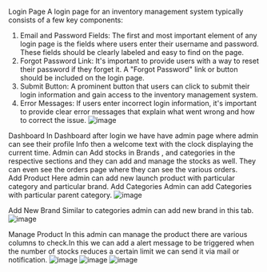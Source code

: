 Login Page
A login page for an inventory management system typically consists of a few key components:
1.	Email and Password Fields: The first and most important element of any login page is the fields where users enter their username and password. These fields should be clearly labeled and easy to find on the page.
2.	Forgot Password Link: It's important to provide users with a way to reset their password if they forget it. A "Forgot Password" link or button should be included on the login page.
3.	Submit Button: A prominent button that users can click to submit their login information and gain access to the inventory management system.
4.	Error Messages: If users enter incorrect login information, it's important to provide clear error messages that explain what went wrong and how to correct the issue.
 ![image](https://user-images.githubusercontent.com/76960510/226199070-073d42e3-2214-4334-b93b-b3eb59cc377b.png)



Dashboard
In Dashboard after login we have have admin page where admin can see their profile Info then a welcome text with the clock displaying the current time. Admin can Add stocks in Brands , and categories in the respective sections and they can add and manage the stocks as well. They can even see the orders page where they can see the various orders.  
Add Product
Here admin can add new launch product with particular category and particular brand. 
Add Categories
Admin can add Categories with particular parent category.
![image](https://user-images.githubusercontent.com/76960510/226199075-cebf2fd7-a356-4a17-a348-0466301f3d43.png)

 

Add New Brand
Similar to categories admin can add new brand in this tab.
![image](https://user-images.githubusercontent.com/76960510/226199088-8e458cf1-121c-496e-a94b-32b952f39700.png)

 

Manage Product 
In this admin can manage the product there are various columns to check.In this we can add a alert message to be triggered when the number of stocks reduces a certain limit we can send it via mail or notification. 
![image](https://user-images.githubusercontent.com/76960510/226199100-b743c6e5-9777-4218-afcd-916f57221c8c.png)
![image](https://user-images.githubusercontent.com/76960510/226199103-babddc09-18a4-4076-b788-dddcac1075c8.png)
![image](https://user-images.githubusercontent.com/76960510/226199109-420dca6a-a9d3-44f8-9475-ad4a445c1e9c.png)

 

 

 




